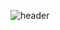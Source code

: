 ![header](https://capsule-render.vercel.app/api?type=waving&color=gradient&animation=scaleIn&height=300&section=header&text=Kyeom%20&fontSize=90)
